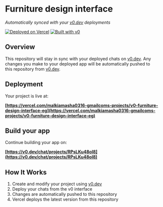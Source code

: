 # Furniture design interface

*Automatically synced with your [v0.dev](https://v0.dev) deployments*

[![Deployed on Vercel](https://img.shields.io/badge/Deployed%20on-Vercel-black?style=for-the-badge&logo=vercel)](https://vercel.com/malkiamasha0316-gmailcoms-projects/v0-furniture-design-interface-eg)
[![Built with v0](https://img.shields.io/badge/Built%20with-v0.dev-black?style=for-the-badge)](https://v0.dev/chat/projects/RPsLKu48ol8)

## Overview

This repository will stay in sync with your deployed chats on [v0.dev](https://v0.dev).
Any changes you make to your deployed app will be automatically pushed to this repository from [v0.dev](https://v0.dev).

## Deployment

Your project is live at:

**[https://vercel.com/malkiamasha0316-gmailcoms-projects/v0-furniture-design-interface-eg](https://vercel.com/malkiamasha0316-gmailcoms-projects/v0-furniture-design-interface-eg)**

## Build your app

Continue building your app on:

**[https://v0.dev/chat/projects/RPsLKu48ol8](https://v0.dev/chat/projects/RPsLKu48ol8)**

## How It Works

1. Create and modify your project using [v0.dev](https://v0.dev)
2. Deploy your chats from the v0 interface
3. Changes are automatically pushed to this repository
4. Vercel deploys the latest version from this repository